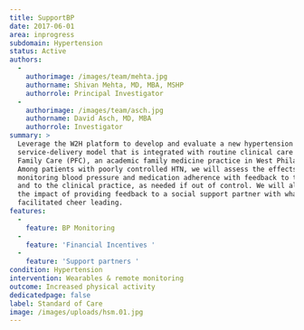 ```yaml
---
title: SupportBP
date: 2017-06-01
area: inprogress
subdomain: Hypertension
status: Active
authors:
  - 
    authorimage: /images/team/mehta.jpg
    authorname: Shivan Mehta, MD, MBA, MSHP
    authorrole: Principal Investigator
  - 
    authorimage: /images/team/asch.jpg
    authorname: David Asch, MD, MBA
    authorrole: Investigator
summary: >
  Leverage the W2H platform to develop and evaluate a new hypertension
  service-delivery model that is integrated with routine clinical care at Penn
  Family Care (PFC), an academic family medicine practice in West Philadelphia.
  Among patients with poorly controlled HTN, we will assess the effects of
  monitoring blood pressure and medication adherence with feedback to the patient
  and to the clinical practice, as needed if out of control. We will also compare
  the impact of providing feedback to a social support partner with what we call
  facilitated cheer leading.
features:
  - 
    feature: BP Monitoring
  - 
    feature: 'Financial Incentives '
  - 
    feature: 'Support partners '
condition: Hypertension
intervention: Wearables & remote monitoring
outcome: Increased physical activity
dedicatedpage: false
label: Standard of Care 
image: /images/uploads/hsm.01.jpg
---
```

